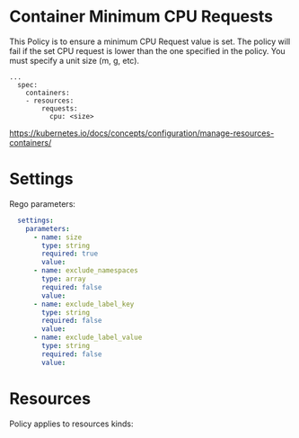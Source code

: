 # Container Minimum CPU Requests

This Policy is to ensure a minimum CPU Request value is set. The policy will fail if the set CPU request is lower than the one specified in the policy. You must specify a unit size (m, g, etc).


```
...
  spec:
    containers:
    - resources:
        requests:
          cpu: <size>
```
https://kubernetes.io/docs/concepts/configuration/manage-resources-containers/


# Settings

Rego parameters:
```yaml
  settings:
    parameters:
      - name: size
        type: string
        required: true
        value:
      - name: exclude_namespaces
        type: array
        required: false
        value:
      - name: exclude_label_key
        type: string
        required: false
        value:
      - name: exclude_label_value
        type: string
        required: false
        value:
```

# Resources
Policy applies to resources kinds:

